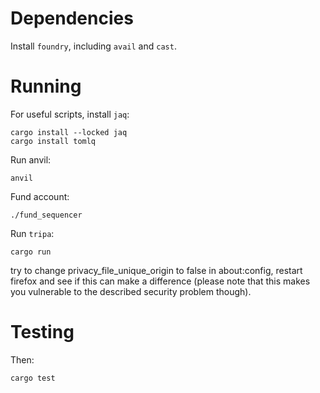 Dependencies
============

Install `foundry`, including `avail` and `cast`.

Running
=======

For useful scripts, install `jaq`:

    cargo install --locked jaq
    cargo install tomlq

Run anvil:

    anvil

Fund account:

    ./fund_sequencer

Run `tripa`:

    cargo run

try to change privacy_file_unique_origin to false in about:config, restart firefox and see if this can make a difference (please note that this makes you vulnerable to the described security problem though). 

Testing
=======

Then:

    cargo test
